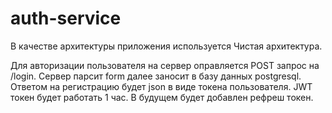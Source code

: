 # auth-service

В качестве архитектуры приложения используется Чистая архитектура.

Для авторизации пользователя на сервер оправляется POST запрос на /login. Сервер парсит form далее заносит в базу данных postgresql.
Ответом на регистрацию будет json в виде токена пользователя. JWT токен будет работать 1 час. В будущем будет добавлен рефреш токен.

